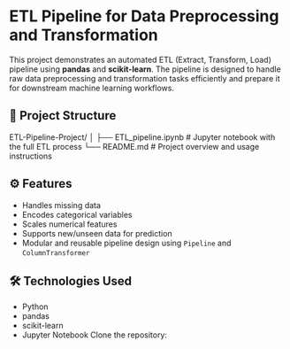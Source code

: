 # ETL Pipeline for Data Preprocessing and Transformation

This project demonstrates an automated ETL (Extract, Transform, Load) pipeline using **pandas** and **scikit-learn**. The pipeline is designed to handle raw data preprocessing and transformation tasks efficiently and prepare it for downstream machine learning workflows.

## 📁 Project Structure

ETL-Pipeline-Project/
│
├── ETL_pipeline.ipynb # Jupyter notebook with the full ETL process
└── README.md # Project overview and usage instructions


## ⚙️ Features

- Handles missing data
- Encodes categorical variables
- Scales numerical features
- Supports new/unseen data for prediction
- Modular and reusable pipeline design using `Pipeline` and `ColumnTransformer`

## 🛠️ Technologies Used

- Python
- pandas
- scikit-learn
- Jupyter Notebook
 Clone the repository:

   
